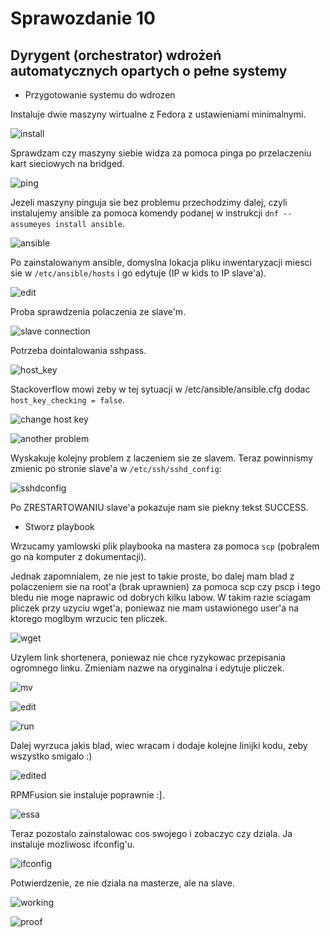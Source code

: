 
# Sprawozdanie 10

## Dyrygent (orchestrator) wdrożeń automatycznych opartych o pełne systemy

* Przygotowanie systemu do wdrozen

Instaluje dwie maszyny wirtualne z Fedora z ustawieniami minimalnymi.

![install](https://i.imgur.com/SESL6oy.png)

Sprawdzam czy maszyny siebie widza za pomoca pinga po przelaczeniu kart sieciowych na bridged.

![ping](https://i.imgur.com/aPLf7eQ.png)

Jezeli maszyny pinguja sie bez problemu przechodzimy dalej, czyli instalujemy ansible za pomoca komendy podanej w instrukcji `dnf --assumeyes install ansible`.

![ansible](https://i.imgur.com/5CsCqVT.png)

Po zainstalowanym ansible, domyslna lokacja pliku inwentaryzacji miesci sie w `/etc/ansible/hosts` i go edytuje (IP w kids to IP slave'a).

![edit](https://i.imgur.com/G5BXPka.png)

Proba sprawdzenia polaczenia ze slave'm.

![slave connection](https://i.imgur.com/fu1vgiS.png)

Potrzeba dointalowania sshpass.

![host_key](https://i.imgur.com/OX1HHMh.png)

Stackoverflow mowi zeby w tej sytuacji w /etc/ansible/ansible.cfg dodac `host_key_checking = false`.

![change host key](https://i.imgur.com/F7bJ4Wl.png)

![another problem](https://i.imgur.com/XYVS0Bp.png)

Wyskakuje kolejny problem z laczeniem sie ze slavem. Teraz powinnismy zmienic po stronie slave'a w `/etc/ssh/sshd_config`:

![sshdconfig](https://i.imgur.com/IQjpoiq.png)

Po ZRESTARTOWANIU slave'a pokazuje nam sie piekny tekst SUCCESS.

* Stworz playbook

Wrzucamy yamlowski plik playbooka na mastera za pomoca `scp` (pobralem go na komputer z dokumentacji).

Jednak zapomnialem, ze nie jest to takie proste, bo dalej mam blad z polaczeniem sie na root'a (brak uprawnien) za pomoca scp czy pscp i tego bledu nie moge naprawic od dobrych kilku labow.
W takim razie sciagam pliczek przy uzyciu wget'a, poniewaz nie mam ustawionego user'a na ktorego moglbym wrzucic ten pliczek.

![wget](https://i.imgur.com/KahAlzX.png)

Uzylem link shortenera, poniewaz nie chce ryzykowac przepisania ogromnego linku. Zmieniam nazwe na oryginalna i edytuje pliczek.

![mv](https://i.imgur.com/YjVwogn.png)

![edit](https://i.imgur.com/kd7tlnZ.png)

![run](https://i.imgur.com/d9PKJiW.png)

Dalej wyrzuca jakis blad, wiec wracam i dodaje kolejne linijki kodu, zeby wszystko smigalo :)

![edited](https://i.imgur.com/iTbyVxA.png)

RPMFusion sie instaluje poprawnie :].

![essa](https://i.imgur.com/xDtljUc.png)

Teraz pozostalo zainstalowac cos swojego i zobaczyc czy dziala. Ja instaluje mozliwosc ifconfig'u.

![ifconfig](https://i.imgur.com/Wg5W2wS.png)

Potwierdzenie, ze nie dziala na masterze, ale na slave.

![working](https://i.imgur.com/4XONssD.png)

![proof](https://i.imgur.com/d9Cyzmx.png)

























